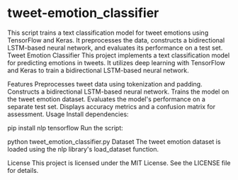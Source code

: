 # tweet-emotion_classifier
This script trains a text classification model for tweet emotions using TensorFlow and Keras. It preprocesses the data, constructs a bidirectional LSTM-based neural network, and evaluates its performance on a test set.
Tweet Emotion Classifier
This project implements a text classification model for predicting emotions in tweets. It utilizes deep learning with TensorFlow and Keras to train a bidirectional LSTM-based neural network.

Features
Preprocesses tweet data using tokenization and padding.
Constructs a bidirectional LSTM-based neural network.
Trains the model on the tweet emotion dataset.
Evaluates the model's performance on a separate test set.
Displays accuracy metrics and a confusion matrix for assessment.
Usage
Install dependencies:

pip install nlp tensorflow
Run the script:

python tweet_emotion_classifier.py
Dataset
The tweet emotion dataset is loaded using the nlp library's load_dataset function.

License
This project is licensed under the MIT License. See the LICENSE file for details.

